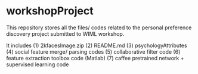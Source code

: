 # workshopProject
This repository stores all the files/ codes related to the personal preference discovery project submitted to WIML workshop. 

It includes (1) 2kfacesImage.zip
            (2) README.md
            (3) psychologyAttributes
            (4) social feature merge/ parsing codes
            (5) collaborative filter code
            (6) feature extraction toolbox code (Matlab)
            (7) caffee pretrained network + supervised learning code  
